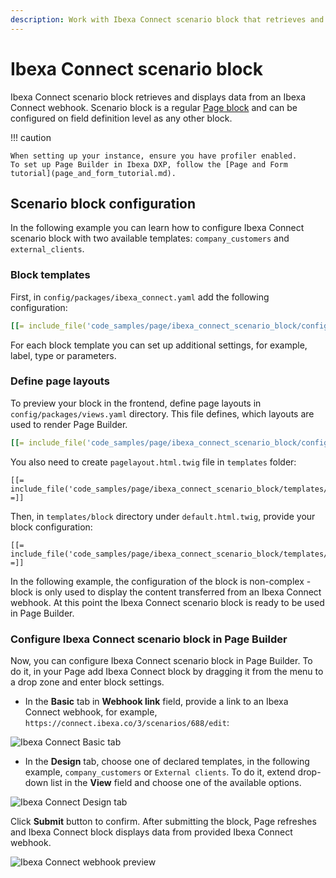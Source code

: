 ```yaml
---
description: Work with Ibexa Connect scenario block that retrieves and displays data from an Ibexa Connect webhook. 
---
```


# Ibexa Connect scenario block

Ibexa Connect scenario block retrieves and displays data from an Ibexa Connect webhook. 
Scenario block is a regular [Page block](page_blocks.md) and can be configured on field definition level as any other block.

!!! caution
    
    When setting up your instance, ensure you have profiler enabled.
    To set up Page Builder in Ibexa DXP, follow the [Page and Form tutorial](page_and_form_tutorial.md).

## Scenario block configuration

In the following example you can learn how to configure Ibexa Connect scenario block with two available templates: `company_customers` and `external_clients`.

### Block templates

First, in `config/packages/ibexa_connect.yaml` add the following configuration:

``` yaml
[[= include_file('code_samples/page/ibexa_connect_scenario_block/config/packages/ibexa_connect.yaml') =]]
```

For each block template you can set up additional settings, for example, label, type or parameters. 

### Define page layouts

To preview your block in the frontend, define page layouts in `config/packages/views.yaml` directory. This file defines, which layouts are used to render Page Builder. 

```yaml
[[= include_file('code_samples/page/ibexa_connect_scenario_block/config/packages/views.yaml') =]]
```

You also need to create `pagelayout.html.twig` file in `templates` folder:

```html+twig
[[= include_file('code_samples/page/ibexa_connect_scenario_block/templates/pagelayout.html.twig') =]]
```

Then, in `templates/block` directory under `default.html.twig`, provide your block configuration:

```html+twig
[[= include_file('code_samples/page/ibexa_connect_scenario_block/templates/block/default.html.twig') =]]
```

In the following example, the configuration of the block is non-complex - block is only used to display the content transferred from an Ibexa Connect webhook.
At this point the Ibexa Connect scenario block is ready to be used in Page Builder.

### Configure Ibexa Connect scenario block in Page Builder

Now, you can configure Ibexa Connect scenario block in Page Builder.
To do it, in your Page add Ibexa Connect block by dragging it from the menu to a drop zone and enter block settings. 

- In the **Basic** tab in **Webhook link** field, provide a link to an Ibexa Connect webhook, 
for example, `https://connect.ibexa.co/3/scenarios/688/edit`:

![Ibexa Connect Basic tab](ibexa_connect_basic_tab.png)

- In the **Design** tab, choose one of declared templates, in the following example, `company_customers` or `External clients`. 
To do it, extend drop-down list in the **View** field and choose one of the available options.

![Ibexa Connect Design tab](ibexa_connect_design_tab.png)

Click **Submit** button to confirm.
After submitting the block, Page refreshes and Ibexa Connect block displays data from provided Ibexa Connect webhook. 

![Ibexa Connect webhook preview](ibexa_connect_webhook_preview.png)